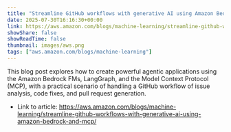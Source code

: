 ```yaml
---
title: "Streamline GitHub workflows with generative AI using Amazon Bedrock and MCP"
date: 2025-07-30T16:16:30+00:00
link: https://aws.amazon.com/blogs/machine-learning/streamline-github-workflows-with-generative-ai-using-amazon-bedrock-and-mcp/
showShare: false
showReadTime: false
thumbnail: images/aws.png
tags: ["aws.amazon.com/blogs/machine-learning"]
---
```

This blog post explores how to create powerful agentic applications using the Amazon Bedrock FMs, LangGraph, and the Model Context Protocol (MCP), with a practical scenario of handling a GitHub workflow of issue analysis, code fixes, and pull request generation.

- Link to article: https://aws.amazon.com/blogs/machine-learning/streamline-github-workflows-with-generative-ai-using-amazon-bedrock-and-mcp/